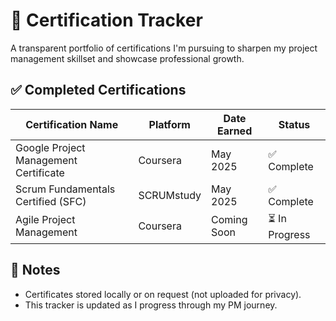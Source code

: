# 📄 Certification Tracker

A transparent portfolio of certifications I'm pursuing to sharpen my project management skillset and showcase professional growth.

## ✅ Completed Certifications

| Certification Name                          | Platform          | Date Earned | Status     |
|---------------------------------------------|-------------------|-------------|------------|
| Google Project Management Certificate        | Coursera          | May 2025    | ✅ Complete |
| Scrum Fundamentals Certified (SFC)           | SCRUMstudy        | May 2025    | ✅ Complete |
| Agile Project Management                     | Coursera          | Coming Soon | ⏳ In Progress |

## 📌 Notes
- Certificates stored locally or on request (not uploaded for privacy).
- This tracker is updated as I progress through my PM journey.
